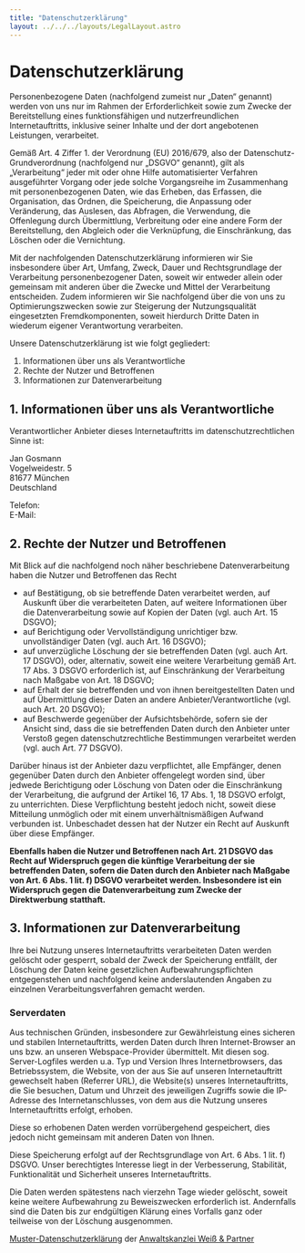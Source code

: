 ```yaml
---
title: "Datenschutzerklärung"
layout: ../../../layouts/LegalLayout.astro
---
```


# Datenschutzerklärung

Personenbezogene Daten (nachfolgend zumeist nur „Daten“ genannt) werden von uns
nur im Rahmen der Erforderlichkeit sowie zum Zwecke der Bereitstellung eines
funktionsfähigen und nutzerfreundlichen Internetauftritts, inklusive seiner
Inhalte und der dort angebotenen Leistungen, verarbeitet.

Gemäß Art. 4 Ziffer 1. der Verordnung (EU) 2016/679, also der
Datenschutz-Grundverordnung (nachfolgend nur „DSGVO“ genannt), gilt als
„Verarbeitung“ jeder mit oder ohne Hilfe automatisierter Verfahren ausgeführter
Vorgang oder jede solche Vorgangsreihe im Zusammenhang mit personenbezogenen
Daten, wie das Erheben, das Erfassen, die Organisation, das Ordnen, die
Speicherung, die Anpassung oder Veränderung, das Auslesen, das Abfragen, die
Verwendung, die Offenlegung durch Übermittlung, Verbreitung oder eine andere
Form der Bereitstellung, den Abgleich oder die Verknüpfung, die Einschränkung,
das Löschen oder die Vernichtung.

Mit der nachfolgenden Datenschutzerklärung informieren wir Sie insbesondere über
Art, Umfang, Zweck, Dauer und Rechtsgrundlage der Verarbeitung personenbezogener
Daten, soweit wir entweder allein oder gemeinsam mit anderen über die Zwecke und
Mittel der Verarbeitung entscheiden. Zudem informieren wir Sie nachfolgend über
die von uns zu Optimierungszwecken sowie zur Steigerung der Nutzungsqualität
eingesetzten Fremdkomponenten, soweit hierdurch Dritte Daten in wiederum eigener
Verantwortung verarbeiten.

Unsere Datenschutzerklärung ist wie folgt gegliedert:

1. Informationen über uns als Verantwortliche
2. Rechte der Nutzer und Betroffenen
3. Informationen zur Datenverarbeitung

## 1. Informationen über uns als Verantwortliche

Verantwortlicher Anbieter dieses Internetauftritts im datenschutzrechtlichen
Sinne ist:

Jan Gosmann<br>
Vogelweidestr. 5<br>
81677 München<br>
Deutschland

Telefon: <a is="crypted-phone" country="+49" area="174" block0="3588" block1="307"></a><br>
E-Mail: <a is="crypted-email" name="contact" domain="jgosmann" tld="de"></a>


## 2. Rechte der Nutzer und Betroffenen

Mit Blick auf die nachfolgend noch näher beschriebene Datenverarbeitung haben
die Nutzer und Betroffenen das Recht

* auf Bestätigung, ob sie betreffende Daten verarbeitet werden, auf Auskunft
  über die verarbeiteten Daten, auf weitere Informationen über die
  Datenverarbeitung sowie auf Kopien der Daten (vgl. auch Art. 15 DSGVO);
* auf Berichtigung oder Vervollständigung unrichtiger bzw. unvollständiger Daten
  (vgl. auch Art. 16 DSGVO);
* auf unverzügliche Löschung der sie betreffenden Daten (vgl. auch Art. 17
  DSGVO), oder, alternativ, soweit eine weitere Verarbeitung gemäß Art. 17 Abs.
  3 DSGVO erforderlich ist, auf Einschränkung der Verarbeitung nach Maßgabe von
  Art. 18 DSGVO;
* auf Erhalt der sie betreffenden und von ihnen bereitgestellten Daten und auf
  Übermittlung dieser Daten an andere Anbieter/Verantwortliche (vgl. auch Art.
  20 DSGVO);
* auf Beschwerde gegenüber der Aufsichtsbehörde, sofern sie der Ansicht sind,
  dass die sie betreffenden Daten durch den Anbieter unter Verstoß gegen
  datenschutzrechtliche Bestimmungen verarbeitet werden (vgl. auch Art. 77 DSGVO).

Darüber hinaus ist der Anbieter dazu verpflichtet, alle Empfänger, denen
gegenüber Daten durch den Anbieter offengelegt worden sind, über jedwede
Berichtigung oder Löschung von Daten oder die Einschränkung der Verarbeitung,
die aufgrund der Artikel 16, 17 Abs. 1, 18 DSGVO erfolgt, zu unterrichten. Diese
Verpflichtung besteht jedoch nicht, soweit diese Mitteilung unmöglich oder mit
einem unverhältnismäßigen Aufwand verbunden ist. Unbeschadet dessen hat der
Nutzer ein Recht auf Auskunft über diese Empfänger.

**Ebenfalls haben die Nutzer und Betroffenen nach Art. 21 DSGVO das Recht auf
Widerspruch gegen die künftige Verarbeitung der sie betreffenden Daten, sofern
die Daten durch den Anbieter nach Maßgabe von Art. 6 Abs. 1 lit. f) DSGVO
verarbeitet werden. Insbesondere ist ein Widerspruch gegen die Datenverarbeitung
zum Zwecke der Direktwerbung statthaft.**


## 3. Informationen zur Datenverarbeitung

Ihre bei Nutzung unseres Internetauftritts verarbeiteten Daten werden gelöscht
oder gesperrt, sobald der Zweck der Speicherung entfällt, der Löschung der Daten
keine gesetzlichen Aufbewahrungspflichten entgegenstehen und nachfolgend keine
anderslautenden Angaben zu einzelnen Verarbeitungsverfahren gemacht werden.

### Serverdaten

Aus technischen Gründen, insbesondere zur Gewährleistung eines sicheren und
stabilen Internetauftritts, werden Daten durch Ihren Internet-Browser an uns
bzw. an unseren Webspace-Provider übermittelt. Mit diesen sog. Server-Logfiles
werden u.a. Typ und Version Ihres Internetbrowsers, das Betriebssystem, die
Website, von der aus Sie auf unseren Internetauftritt gewechselt haben (Referrer
URL), die Website(s) unseres Internetauftritts, die Sie besuchen, Datum und
Uhrzeit des jeweiligen Zugriffs sowie die IP-Adresse des Internetanschlusses,
von dem aus die Nutzung unseres Internetauftritts erfolgt, erhoben.

Diese so erhobenen Daten werden vorrübergehend gespeichert, dies jedoch nicht
gemeinsam mit anderen Daten von Ihnen.

Diese Speicherung erfolgt auf der Rechtsgrundlage von Art. 6 Abs. 1 lit. f)
DSGVO. Unser berechtigtes Interesse liegt in der Verbesserung, Stabilität,
Funktionalität und Sicherheit unseres Internetauftritts.

Die Daten werden spätestens nach vierzehn Tage wieder gelöscht, soweit keine
weitere Aufbewahrung zu Beweiszwecken erforderlich ist. Andernfalls sind die
Daten bis zur endgültigen Klärung eines Vorfalls ganz oder teilweise von der
Löschung ausgenommen.


<a target="_blank" href="https://www.ratgeberrecht.eu/leistungen/muster-datenschutzerklaerung.html">Muster-Datenschutzerklärung</a> der <a target="_blank" href="https://www.ratgeberrecht.eu/datenschutz/datenschutzerklaerung-generator-dsgvo.html">Anwaltskanzlei
Weiß &amp; Partner</a></p>
